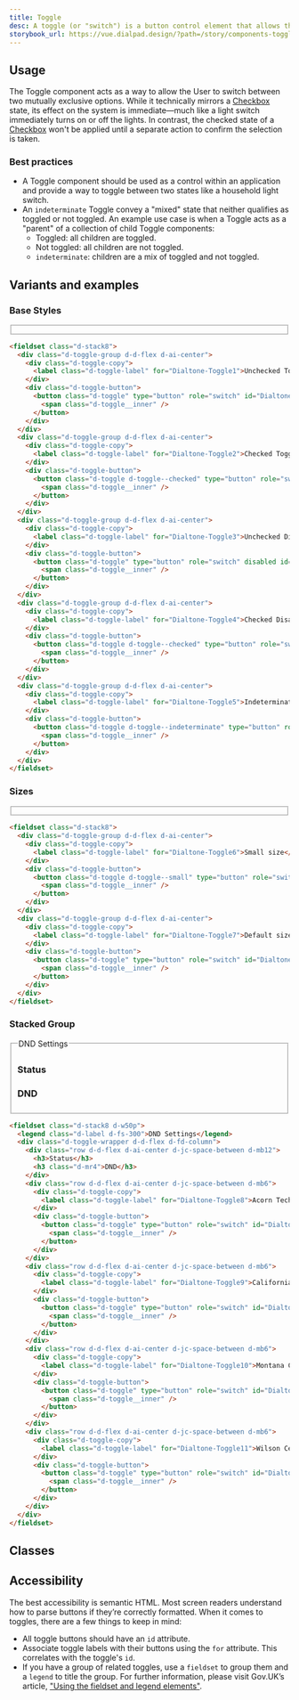 ```yaml
---
title: Toggle
desc: A toggle (or "switch") is a button control element that allows the user to make a binary (on/off) selection.
storybook_url: https://vue.dialpad.design/?path=/story/components-toggle--default
---
```

<code-well-header>
  <div class="d-toggle-group d-d-flex d-ai-center">
    <example-toggle label="Label" id="Dialtone-Toggle-Preview"/>
  </div>
</code-well-header>

<!-- <component-combinator component-name="DtToggle" /> -->

## Usage

The Toggle component acts as a way to allow the User to switch between two mutually exclusive options. While it technically mirrors a [Checkbox](checkbox.md) state, its effect on the system is immediate&mdash;much like a light switch immediately turns on or off the lights. In contrast, the checked state of a [Checkbox](checkbox.md) won't be applied until a separate action to confirm the selection is taken.

<dialtone-usage>
<template #do>

- When its action has an instantaneous effect.
</template>
<template #dont>

- When its action does not have an immediate effect on the application.
- Selecting between 2 options. Instead, utilize a [Checkbox](checkbox.md).
- As an alternative to a [Checkbox](checkbox.md) or [Radio](radio.md) within a Form.
</template>
</dialtone-usage>

### Best practices

- A Toggle component should be used as a control within an application and provide a way to toggle between two states like a household light switch.
- An `indeterminate` Toggle convey a "mixed" state that neither qualifies as toggled or not toggled. An example use case is when a Toggle acts as a "parent" of a collection of child Toggle components:
  - Toggled: all children are toggled.
  - Not toggled: all children are not toggled.
  - `indeterminate`: children are a mix of toggled and not toggled.

## Variants and examples

### Base Styles

<code-well-header>
  <fieldset class="d-stack8">
    <div class="d-toggle-group d-d-flex d-ai-center">
      <example-toggle label="Unchecked Toggle" id="Dialtone-Toggle1"/>
    </div>
    <div class="d-toggle-group d-d-flex d-ai-center">
      <example-toggle label="Checked Toggle" checked id="Dialtone-Toggle2"/>
    </div>
    <div class="d-toggle-group d-d-flex d-ai-center">
      <example-toggle label="Unchecked Disabled" disabled id="Dialtone-Toggle3"/>
    </div>
    <div class="d-toggle-group d-d-flex d-ai-center">
      <example-toggle label="Checked Disabled" checked disabled id="Dialtone-Toggle4"/>
    </div>
    <div class="d-toggle-group d-d-flex d-ai-center">
      <example-toggle label="Indeterminate Toggle" indeterminate id="Dialtone-Toggle5"/>
    </div>
  </fieldset>
</code-well-header>

```html
<fieldset class="d-stack8">
  <div class="d-toggle-group d-d-flex d-ai-center">
    <div class="d-toggle-copy">
      <label class="d-toggle-label" for="Dialtone-Toggle1">Unchecked Toggle</label>
    </div>
    <div class="d-toggle-button">
      <button class="d-toggle" type="button" role="switch" id="Dialtone-Toggle1" >
        <span class="d-toggle__inner" />
      </button>
    </div>
  </div>
  <div class="d-toggle-group d-d-flex d-ai-center">
    <div class="d-toggle-copy">
      <label class="d-toggle-label" for="Dialtone-Toggle2">Checked Toggle</label>
    </div>
    <div class="d-toggle-button">
      <button class="d-toggle d-toggle--checked" type="button" role="switch" id="Dialtone-Toggle2" >
        <span class="d-toggle__inner" />
      </button>
    </div>
  </div>
  <div class="d-toggle-group d-d-flex d-ai-center">
    <div class="d-toggle-copy">
      <label class="d-toggle-label" for="Dialtone-Toggle3">Unchecked Disabled</label>
    </div>
    <div class="d-toggle-button">
      <button class="d-toggle" type="button" role="switch" disabled id="Dialtone-Toggle3" >
        <span class="d-toggle__inner" />
      </button>
    </div>
  </div>
  <div class="d-toggle-group d-d-flex d-ai-center">
    <div class="d-toggle-copy">
      <label class="d-toggle-label" for="Dialtone-Toggle4">Checked Disabled</label>
    </div>
    <div class="d-toggle-button">
      <button class="d-toggle d-toggle--checked" type="button" role="switch" disabled id="Dialtone-Toggle4" >
        <span class="d-toggle__inner" />
      </button>
    </div>
  </div>
  <div class="d-toggle-group d-d-flex d-ai-center">
    <div class="d-toggle-copy">
      <label class="d-toggle-label" for="Dialtone-Toggle5">Indeterminate Toggle</label>
    </div>
    <div class="d-toggle-button">
      <button class="d-toggle d-toggle--indeterminate" type="button" role="checkbox" aria-checked="mixed" id="Dialtone-Toggle5">
        <span class="d-toggle__inner" />
      </button>
    </div>
  </div>
</fieldset>
```

### Sizes

<code-well-header>
  <fieldset class="d-stack8">
    <div class="d-toggle-group d-d-flex d-ai-center">
      <example-toggle label="Small size" size="small" id="Dialtone-Toggle6"/>
    </div>
    <div class="d-toggle-group d-d-flex d-ai-center">
      <example-toggle label="Default size" id="Dialtone-Toggle7"/>
    </div>
  </fieldset>
</code-well-header>

```html
<fieldset class="d-stack8">
  <div class="d-toggle-group d-d-flex d-ai-center">
    <div class="d-toggle-copy">
      <label class="d-toggle-label" for="Dialtone-Toggle6">Small size</label>
    </div>
    <div class="d-toggle-button">
      <button class="d-toggle d-toggle--small" type="button" role="switch" id="Dialtone-Toggle6" >
        <span class="d-toggle__inner" />
      </button>
    </div>
  </div>
  <div class="d-toggle-group d-d-flex d-ai-center">
    <div class="d-toggle-copy">
      <label class="d-toggle-label" for="Dialtone-Toggle7">Default size</label>
    </div>
    <div class="d-toggle-button">
      <button class="d-toggle" type="button" role="switch" id="Dialtone-Toggle7" >
        <span class="d-toggle__inner" />
      </button>
    </div>
  </div>
</fieldset>
```

### Stacked Group

<code-well-header>
  <fieldset class="d-stack8 d-w50p">
    <legend class="d-label d-fs-300">DND Settings</legend>
    <div class="d-toggle-wrapper d-d-flex d-fd-column">
      <div class="row d-d-flex d-ai-center d-jc-space-between d-mb12">
        <h3>Status</h3>
        <h3 class="d-mr4">DND</h3>
      </div>
      <div class="row d-d-flex d-ai-center d-jc-space-between d-mb6">
        <example-toggle label="Acorn Test" id="Dialtone-Toggle8" />
      </div>
      <div class="row d-d-flex d-ai-center d-jc-space-between d-mb6">
        <example-toggle label="California Zoo" id="Dialtone-Toggle9" />
      </div>
      <div class="row d-d-flex d-ai-center d-jc-space-between d-mb6">
        <example-toggle label="Montana Centre" id="Dialtone-Toggle10" />
      </div>
      <div class="row d-d-flex d-ai-center d-jc-space-between d-mb6">
        <example-toggle label="Wilson Centre" id="Dialtone-Toggle11" />
      </div>
    </div>
  </fieldset>
</code-well-header>

```html
<fieldset class="d-stack8 d-w50p">
  <legend class="d-label d-fs-300">DND Settings</legend>
  <div class="d-toggle-wrapper d-d-flex d-fd-column">
    <div class="row d-d-flex d-ai-center d-jc-space-between d-mb12">
      <h3>Status</h3>
      <h3 class="d-mr4">DND</h3>
    </div>
    <div class="row d-d-flex d-ai-center d-jc-space-between d-mb6">
      <div class="d-toggle-copy">
        <label class="d-toggle-label" for="Dialtone-Toggle8">Acorn Tech</label>
      </div>
      <div class="d-toggle-button">
        <button class="d-toggle" type="button" role="switch" id="Dialtone-Toggle8" >
          <span class="d-toggle__inner" />
        </button>
      </div>
    </div>
    <div class="row d-d-flex d-ai-center d-jc-space-between d-mb6">
      <div class="d-toggle-copy">
        <label class="d-toggle-label" for="Dialtone-Toggle9">California Zoo</label>
      </div>
      <div class="d-toggle-button">
        <button class="d-toggle" type="button" role="switch" id="Dialtone-Toggle9" >
          <span class="d-toggle__inner" />
        </button>
      </div>
    </div>
    <div class="row d-d-flex d-ai-center d-jc-space-between d-mb6">
      <div class="d-toggle-copy">
        <label class="d-toggle-label" for="Dialtone-Toggle10">Montana Centre</label>
      </div>
      <div class="d-toggle-button">
        <button class="d-toggle" type="button" role="switch" id="Dialtone-Toggle10" >
          <span class="d-toggle__inner" />
        </button>
      </div>
    </div>
    <div class="row d-d-flex d-ai-center d-jc-space-between d-mb6">
      <div class="d-toggle-copy">
        <label class="d-toggle-label" for="Dialtone-Toggle11">Wilson Centre</label>
      </div>
      <div class="d-toggle-button">
        <button class="d-toggle" type="button" role="switch" id="Dialtone-Toggle11" >
          <span class="d-toggle__inner" />
        </button>
      </div>
    </div>
  </div>
</fieldset>
```

## Classes

<component-class-table component-name="toggle" />

## Accessibility

The best accessibility is semantic HTML. Most screen readers understand how to parse buttons if they’re correctly formatted. When it comes to toggles, there are a few things to keep in mind:

- All toggle buttons should have an `id` attribute.
- Associate toggle labels with their buttons using the `for` attribute. This correlates with the toggle's `id`.
- If you have a group of related toggles, use a `fieldset` to group them and a `legend` to title the group. For further information, please visit Gov.UK’s article, ["Using the fieldset and legend elements"](https://accessibility.blog.gov.uk/2016/07/22/using-the-fieldset-and-legend-elements).

<script setup>
  import ExampleToggle from '@exampleComponents/ExampleToggle.vue';
  import DialtoneUsage from '@baseComponents/DialtoneUsage.vue';
</script>
